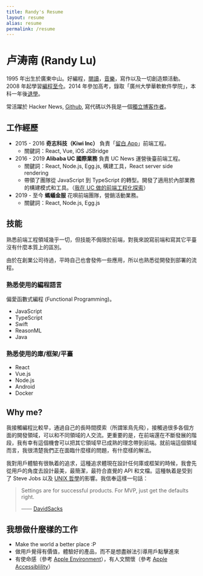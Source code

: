 ```yaml
---
title: Randy's Resume
layout: resume
alias: resume
permalink: /resume
---
```


# 卢涛南 (Randy Lu)

1995 年出生於廣東中山。好編程，[閱讀](https://lutaonan.com/readings)，[音樂](https://space.bilibili.com/20931693)，寫作以及一切創造類活動。2008 年起學習[編程至今](https://lutaonan.com/blog/my-coding-road)。2014 年參加高考，錄取「廣州大學華軟軟件學院」，本科一年後[退學](/blog/one-year-after-dropping-out-of-school)。

常活躍於 Hacker News, [Github](https://github.com/djyde), 寫代碼以外我是一個[獨立博客作者](https://lutaonan.com)。

## 工作經歷

- 2015 - 2016 **奇志科技（Kiwi Inc）** 負責「[留白 App](https://apps.apple.com/cn/app/%E7%95%99%E7%99%BD-white/id991496266)」前端工程。
  - 關鍵詞：React, Vue, iOS JSBridge
- 2016 - 2019 **Alibaba UC 國際業務** 負責 UC News 運營後臺前端工程。
  - 關鍵詞：React, Node.js, Egg.js, 構建工具，React server side rendering
  - 帶領了團隊從 JavaScript 到 TypeScript 的轉型。開發了適用於內部業務的構建模式和工具。（[我在 UC 做的前端工程化探索](https://lutaonan.com/blog/what-i-have-done-at-UC)）
- 2019 - 至今 **螞蟻金服** 花唄前端團隊，營銷活動業務。
  - 關鍵詞：React, Node.js, Egg.js

## 技能

熟悉前端工程領域幾乎一切，但技能不侷限於前端，對我來說寫前端和寫其它平臺沒有什麼本質上的區別。

由於在創業公司待過，平時自己也會發佈一些應用，所以也熟悉從開發到部署的流程。

### 熟悉使用的編程語言

偏愛函數式編程 (Functional Programming)。

- JavaScript
- TypeScript
- Swift
- ReasonML
- Java

### 熟悉使用的庫/框架/平臺

- React
- Vue.js
- Node.js
- Android
- Docker

## Why me?

我接觸編程比較早，通過自己的長時間摸索（所謂笨鳥先飛），接觸過很多各個方面的開發領域，可以和不同領域的人交流。更重要的是，在前端還在不斷發展的階段，我有幸有這個機會可以把其它領域早已成熟的理念帶到前端。就前端這個領域而言，我很清楚我們正在面臨什麼樣的問題，有什麼樣的解法。

我對用戶體驗有很執着的追求，這種追求體現在設計任何庫或框架的時候，我會先從用戶的角度去設計最美，最簡潔，最符合直覺的 API 和文檔。這種執着是受到了 Steve Jobs 以及 [UNIX 哲學](https://www.wikiwand.com/en/Unix_philosophy)的影響。我信奉這樣一句話：
 
> Settings are for successful products. For MVP, just get the defaults right.
>
> —— [DavidSacks](https://twitter.com/DavidSacks/status/1172978856883417088)

## 我想做什麼樣的工作

- Make the world a better place :P
- 做用戶覺得有價值，體驗好的產品，而不是想盡辦法引導用戶點擊進來
- 有使命感（參考 [Apple Environment](https://www.apple.com/hk/environment/)），有人文關懷（參考 [Apple Accessiblility](https://www.apple.com/hk/accessibility/)）